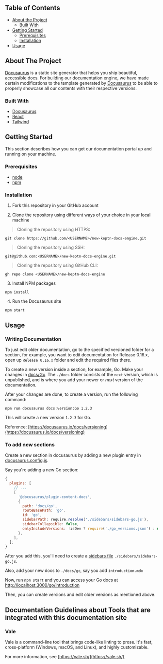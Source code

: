 <!-- TABLE OF CONTENTS -->

## Table of Contents

- [About the Project](#about-the-project)
  - [Built With](#built-with)
- [Getting Started](#getting-started)
  - [Prerequisites](#prerequisites)
  - [Installation](#installation)
- [Usage](#usage)

<!-- ABOUT THE PROJECT -->

## About The Project

[Docusaurus](https://docusaurus.io/) is a static site generator that helps you ship beautiful, accessible docs. For building our documentation engine, we have made certain modifications to the template generated by [Docusaurus](https://docusaurus.io) to be able to properly showcase all our contents with their respective versions.

### Built With

- [Docusaurus](https://docusaurus.io/)
- [React](https://reactjs.org/)
- [Tailwind](https://tailwindcss.com/)

<!-- GETTING STARTED -->

## Getting Started

This section describes how you can get our documentation portal up and running on your machine.

### Prerequisites

- [node](https://nodejs.org/en/)
- [npm](https://www.npmjs.com/)

### Installation

1. Fork this repository in your GitHub account

2. Clone the repository using different ways of your choice in your local machine

> Cloning the repository using HTTPS:

```shell
git clone https://github.com/<USERNAME>/new-keptn-docs-engine.git
```

> Cloning the repository using SSH:

```shell
git@github.com:<USERNAME>/new-keptn-docs-engine.git
```

> Cloning the repository using GitHub CLI:

```shell
gh repo clone <USERNAME>/new-keptn-docs-engine
```

3. Install NPM packages

```shell
npm install
```

4. Run the Docusaurus site

```shell
npm start
```

<!-- USAGE EXAMPLES -->

## Usage

<!-- In usage, mention how to edit the docs, how to update versions, etc. -->

### Writing Documentation

To just edit older documentation, go to the specified versioned folder for a section, for example, you want to edit documentation for Release 0.16.x, open up `Release 0.16.x` folder and edit the required files there.

To create a new version inside a section, for example, Go. Make your changes in [docs/Go](./docs/Go). The `./docs` folder consists of the `next` version, which is unpublished, and is where you add your newer or _next_ version of the documentation.

After your changes are done, to create a version, run the following command:

```shell
npm run docusaurus docs:version:Go 1.2.3
```

This will create a new version `1.2.3` for Go.

Reference: [https://docusaurus.io/docs/versioning](https://docusaurus.io/docs/versioning)

### To add new sections

Create a new section in docusaurus by adding a new plugin entry in [docusaurus.config.js](./docusaurus.config.js).

Say you're adding a new Go section:

```javascript
{
  plugins: [
    // ...
    [
      '@docusaurus/plugin-content-docs',
      {
        path: 'docs/go',
        routeBasePath: 'go',
        id: 'go',
        sidebarPath: require.resolve('./sidebars/sidebars-go.js'),
        sidebarCollapsible: false,
        onlyIncludeVersions: !isDev ? require('./go_versions.json') : undefined,
      },
    ],
  ];
}
```

After you add this, you'll need to create a [sidebars file](https://docusaurus.io/docs/sidebar) `./sidebars/sidebars-go.js`.

Also, add your new docs to `./docs/go`, say you add `introduction.mdx`

Now, run `npm start` and you can access your Go docs at [http://localhost:3000/go/introduction](http://localhost:3000/go/introduction)

Then, you can create versions and edit older versions as mentioned above.

## Documentation Guidelines about Tools that are integrated with this documentation site

### Vale

Vale is a command-line tool that brings code-like linting to prose. It's fast, cross-platform (Windows, macOS, and Linux), and highly customizable.

For more information, see [https://vale.sh/](https://vale.sh/)
